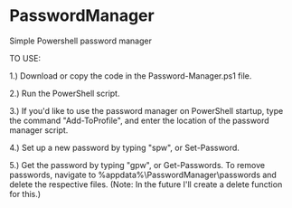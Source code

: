 # PasswordManager
Simple Powershell password manager

TO USE:

1.) Download or copy the code in the Password-Manager.ps1 file.

2.) Run the PowerShell script.

3.) If you'd like to use the password manager on PowerShell startup, type the command "Add-ToProfile", and enter the location of the password manager script.

4.) Set up a new password by typing "spw", or Set-Password.

5.) Get the password by typing "gpw", or Get-Passwords. To remove passwords, navigate to %appdata%\PasswordManager\passwords and delete the respective files. (Note: In the future I'll create a delete function for this.)
